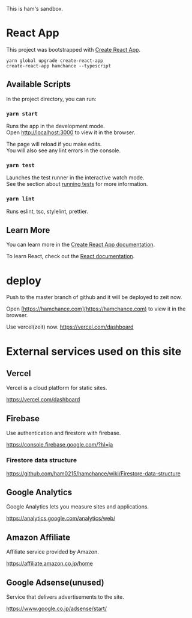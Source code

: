 This is ham's sandbox.

# React App

This project was bootstrapped with [Create React App](https://github.com/facebook/create-react-app).

```
yarn global upgrade create-react-app
create-react-app hamchance --typescript
```

## Available Scripts

In the project directory, you can run:

### `yarn start`

Runs the app in the development mode.<br />
Open [http://localhost:3000](http://localhost:3000) to view it in the browser.

The page will reload if you make edits.<br />
You will also see any lint errors in the console.

### `yarn test`

Launches the test runner in the interactive watch mode.<br />
See the section about [running tests](https://facebook.github.io/create-react-app/docs/running-tests) for more information.

### `yarn lint`

Runs eslint, tsc, stylelint, prettier.

## Learn More

You can learn more in the [Create React App documentation](https://facebook.github.io/create-react-app/docs/getting-started).

To learn React, check out the [React documentation](https://reactjs.org/).

# deploy

Push to the master branch of github and it will be deployed to zeit now.

Open [https://hamchance.com](https://hamchance.com) to view it in the browser.

Use vercel(zeit) now. https://vercel.com/dashboard

# External services used on this site

## Vercel

​Vercel is a cloud platform for static sites.

https://vercel.com/dashboard

## Firebase

Use authentication and firestore with firebase.

https://console.firebase.google.com/?hl=ja

### Firestore data structure

https://github.com/ham0215/hamchance/wiki/Firestore-data-structure

## Google Analytics

Google Analytics lets you measure sites and applications.

https://analytics.google.com/analytics/web/

## Amazon Affiliate

Affiliate service provided by Amazon.

https://affiliate.amazon.co.jp/home

## Google Adsense(unused)

Service that delivers advertisements to the site.

https://www.google.co.jp/adsense/start/
